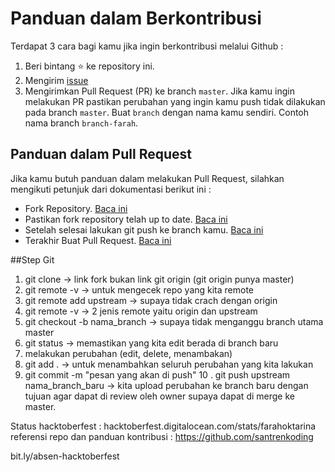 # Panduan dalam Berkontribusi
Terdapat 3 cara bagi kamu jika ingin berkontribusi melalui Github :
1. Beri bintang ️️⭐️ ke repository ini.
2. Mengirim [issue](https://github.com/santrenkoding/daftar-group-programmer-developer-semarang/issues)
3. Mengirimkan Pull Request (PR) ke branch `master`. Jika kamu ingin melakukan PR pastikan perubahan yang ingin kamu push tidak dilakukan pada branch `master`. Buat `branch` dengan nama kamu sendiri. Contoh nama branch `branch-farah`.

## Panduan dalam Pull Request
Jika kamu butuh panduan dalam melakukan Pull Request, silahkan mengikuti petunjuk dari dokumentasi berikut ini :
- Fork Repository. [Baca ini](https://help.github.com/articles/fork-a-repo/)
- Pastikan fork repository telah up to date. [Baca ini](https://gist.github.com/CristinaSolana/1885435)
- Setelah selesai lakukan git push ke branch kamu. [Baca ini](https://github.com/Kunena/Kunena-Forum/wiki/Create-a-new-branch-with-git-and-manage-branches)
- Terakhir Buat Pull Request. [Baca ini](https://help.github.com/articles/creating-a-pull-request/)

##Step Git
1. git clone -> link fork bukan link git origin (git origin punya master)
2. git remote -v -> untuk mengecek repo yang kita remote
3. git remote add upstream -> supaya tidak crach dengan origin 
4. git remote -v -> 2 jenis remote yaitu origin dan upstream 
5. git checkout -b nama_branch -> supaya tidak menganggu branch utama master
6. git status -> memastikan yang kita edit berada di branch baru 
7. melakukan perubahan (edit, delete, menambakan)
8. git add . -> untuk menambahkan seluruh perubahan yang kita lakukan
9. git commit -m "pesan yang akan di push" 
10 . git push upstream nama_branch_baru -> kita upload perubahan ke branch baru
dengan tujuan agar dapat di review oleh owner supaya dapat di merge ke master.

Status hacktoberfest :
hacktoberfest.digitalocean.com/stats/farahoktarina
referensi repo dan panduan kontribusi : https://github.com/santrenkoding

bit.ly/absen-hacktoberfest
